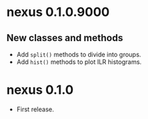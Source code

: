 # nexus 0.1.0.9000
## New classes and methods
* Add `split()` methods to divide into groups.
* Add `hist()` methods to plot ILR histograms.

# nexus 0.1.0

* First release.

